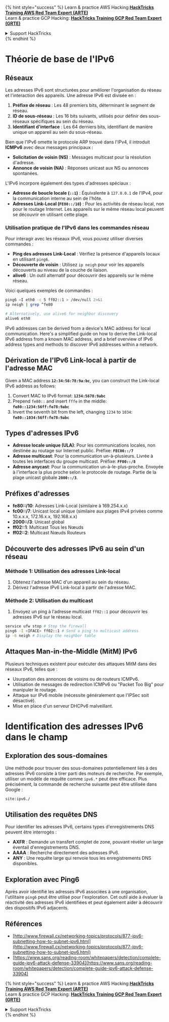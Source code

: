 {% hint style="success" %}
Learn & practice AWS Hacking:<img src="/.gitbook/assets/arte.png" alt="" data-size="line">[**HackTricks Training AWS Red Team Expert (ARTE)**](https://training.hacktricks.xyz/courses/arte)<img src="/.gitbook/assets/arte.png" alt="" data-size="line">\
Learn & practice GCP Hacking: <img src="/.gitbook/assets/grte.png" alt="" data-size="line">[**HackTricks Training GCP Red Team Expert (GRTE)**<img src="/.gitbook/assets/grte.png" alt="" data-size="line">](https://training.hacktricks.xyz/courses/grte)

<details>

<summary>Support HackTricks</summary>

* Check the [**subscription plans**](https://github.com/sponsors/carlospolop)!
* **Join the** 💬 [**Discord group**](https://discord.gg/hRep4RUj7f) or the [**telegram group**](https://t.me/peass) or **follow** us on **Twitter** 🐦 [**@hacktricks\_live**](https://twitter.com/hacktricks\_live)**.**
* **Share hacking tricks by submitting PRs to the** [**HackTricks**](https://github.com/carlospolop/hacktricks) and [**HackTricks Cloud**](https://github.com/carlospolop/hacktricks-cloud) github repos.

</details>
{% endhint %}


# Théorie de base de l'IPv6

## Réseaux

Les adresses IPv6 sont structurées pour améliorer l'organisation du réseau et l'interaction des appareils. Une adresse IPv6 est divisée en :

1. **Préfixe de réseau** : Les 48 premiers bits, déterminant le segment de réseau.
2. **ID de sous-réseau** : Les 16 bits suivants, utilisés pour définir des sous-réseaux spécifiques au sein du réseau.
3. **Identifiant d'interface** : Les 64 derniers bits, identifiant de manière unique un appareil au sein du sous-réseau.

Bien que l'IPv6 omette le protocole ARP trouvé dans l'IPv4, il introduit **ICMPv6** avec deux messages principaux :
- **Solicitation de voisin (NS)** : Messages multicast pour la résolution d'adresse.
- **Annonce de voisin (NA)** : Réponses unicast aux NS ou annonces spontanées.

L'IPv6 incorpore également des types d'adresses spéciaux :
- **Adresse de boucle locale (`::1`)** : Équivalente à `127.0.0.1` de l'IPv4, pour la communication interne au sein de l'hôte.
- **Adresses Link-Local (`FE80::/10`)** : Pour les activités de réseau local, non pour le routage Internet. Les appareils sur le même réseau local peuvent se découvrir en utilisant cette plage.

### Utilisation pratique de l'IPv6 dans les commandes réseau

Pour interagir avec les réseaux IPv6, vous pouvez utiliser diverses commandes :
- **Ping des adresses Link-Local** : Vérifiez la présence d'appareils locaux en utilisant `ping6`.
- **Découverte de voisin** : Utilisez `ip neigh` pour voir les appareils découverts au niveau de la couche de liaison.
- **alive6** : Un outil alternatif pour découvrir des appareils sur le même réseau.

Voici quelques exemples de commandes :
```bash
ping6 –I eth0 -c 5 ff02::1 > /dev/null 2>&1
ip neigh | grep ^fe80

# Alternatively, use alive6 for neighbor discovery
alive6 eth0
```
IPv6 addresses can be derived from a device's MAC address for local communication. Here's a simplified guide on how to derive the Link-local IPv6 address from a known MAC address, and a brief overview of IPv6 address types and methods to discover IPv6 addresses within a network.

## **Dérivation de l'IPv6 Link-local à partir de l'adresse MAC**

Given a MAC address **`12:34:56:78:9a:bc`**, you can construct the Link-local IPv6 address as follows:

1. Convert MAC to IPv6 format: **`1234:5678:9abc`**
2. Prepend `fe80::` and insert `fffe` in the middle: **`fe80::1234:56ff:fe78:9abc`**
3. Invert the seventh bit from the left, changing `1234` to `1034`: **`fe80::1034:56ff:fe78:9abc`**

## **Types d'adresses IPv6**

- **Adresse locale unique (ULA)**: Pour les communications locales, non destinée au routage sur Internet public. Préfixe: **`FEC00::/7`**
- **Adresse multicast**: Pour la communication un-à-plusieurs. Livrée à toutes les interfaces du groupe multicast. Préfixe: **`FF00::/8`**
- **Adresse anycast**: Pour la communication un-à-le-plus-proche. Envoyée à l'interface la plus proche selon le protocole de routage. Partie de la plage unicast globale **`2000::/3`**.

## **Préfixes d'adresses**
- **fe80::/10**: Adresses Link-Local (similaire à 169.254.x.x)
- **fc00::/7**: Unicast local unique (similaire aux plages IPv4 privées comme 10.x.x.x, 172.16.x.x, 192.168.x.x)
- **2000::/3**: Unicast global
- **ff02::1**: Multicast Tous les Nœuds
- **ff02::2**: Multicast Nœuds Routeurs

## **Découverte des adresses IPv6 au sein d'un réseau**

### Méthode 1: Utilisation des adresses Link-local
1. Obtenez l'adresse MAC d'un appareil au sein du réseau.
2. Dérivez l'adresse IPv6 Link-local à partir de l'adresse MAC.

### Méthode 2: Utilisation du multicast
1. Envoyez un ping à l'adresse multicast `ff02::1` pour découvrir les adresses IPv6 sur le réseau local.
```bash
service ufw stop # Stop the firewall
ping6 -I <IFACE> ff02::1 # Send a ping to multicast address
ip -6 neigh # Display the neighbor table
```
## Attaques Man-in-the-Middle (MitM) IPv6
Plusieurs techniques existent pour exécuter des attaques MitM dans des réseaux IPv6, telles que :

- Usurpation des annonces de voisins ou de routeurs ICMPv6.
- Utilisation de messages de redirection ICMPv6 ou "Packet Too Big" pour manipuler le routage.
- Attaque sur IPv6 mobile (nécessite généralement que l'IPSec soit désactivé).
- Mise en place d'un serveur DHCPv6 malveillant.


# Identification des adresses IPv6 dans le champ

## Exploration des sous-domaines
Une méthode pour trouver des sous-domaines potentiellement liés à des adresses IPv6 consiste à tirer parti des moteurs de recherche. Par exemple, utiliser un modèle de requête comme `ipv6.*` peut être efficace. Plus précisément, la commande de recherche suivante peut être utilisée dans Google :
```bash
site:ipv6./
```
## Utilisation des requêtes DNS
Pour identifier les adresses IPv6, certains types d'enregistrements DNS peuvent être interrogés :
- **AXFR** : Demande un transfert complet de zone, pouvant révéler un large éventail d'enregistrements DNS.
- **AAAA** : Recherche directement des adresses IPv6.
- **ANY** : Une requête large qui renvoie tous les enregistrements DNS disponibles.

## Exploration avec Ping6
Après avoir identifié les adresses IPv6 associées à une organisation, l'utilitaire `ping6` peut être utilisé pour l'exploration. Cet outil aide à évaluer la réactivité des adresses IPv6 identifiées et peut également aider à découvrir des dispositifs IPv6 adjacents.

## Références

* [http://www.firewall.cx/networking-topics/protocols/877-ipv6-subnetting-how-to-subnet-ipv6.html](http://www.firewall.cx/networking-topics/protocols/877-ipv6-subnetting-how-to-subnet-ipv6.html)
* [https://www.sans.org/reading-room/whitepapers/detection/complete-guide-ipv6-attack-defense-33904](https://www.sans.org/reading-room/whitepapers/detection/complete-guide-ipv6-attack-defense-33904)


{% hint style="success" %}
Learn & practice AWS Hacking:<img src="/.gitbook/assets/arte.png" alt="" data-size="line">[**HackTricks Training AWS Red Team Expert (ARTE)**](https://training.hacktricks.xyz/courses/arte)<img src="/.gitbook/assets/arte.png" alt="" data-size="line">\
Learn & practice GCP Hacking: <img src="/.gitbook/assets/grte.png" alt="" data-size="line">[**HackTricks Training GCP Red Team Expert (GRTE)**<img src="/.gitbook/assets/grte.png" alt="" data-size="line">](https://training.hacktricks.xyz/courses/grte)

<details>

<summary>Support HackTricks</summary>

* Check the [**subscription plans**](https://github.com/sponsors/carlospolop)!
* **Join the** 💬 [**Discord group**](https://discord.gg/hRep4RUj7f) or the [**telegram group**](https://t.me/peass) or **follow** us on **Twitter** 🐦 [**@hacktricks\_live**](https://twitter.com/hacktricks\_live)**.**
* **Share hacking tricks by submitting PRs to the** [**HackTricks**](https://github.com/carlospolop/hacktricks) and [**HackTricks Cloud**](https://github.com/carlospolop/hacktricks-cloud) github repos.

</details>
{% endhint %}
